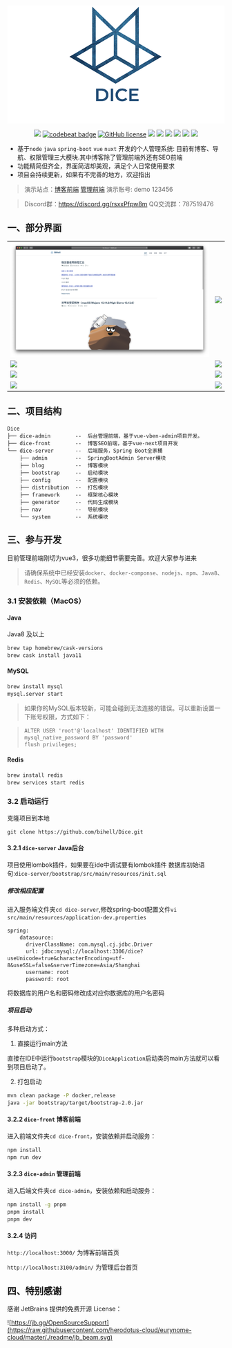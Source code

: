 <p align="center">
  <img align="center" src="https://raw.githubusercontent.com/bihell/blog-img/master/logo.png"/>
</p>
<p align="center">
    <a href="https://www.travis-ci.org/bihell/Dice"><img src="https://www.travis-ci.org/bihell/Dice.svg?branch=master"></a>
    <a href="https://codebeat.co/projects/github-com-bihell-dice-master"><img alt="codebeat badge" src="https://codebeat.co/badges/eb0bdd65-dad1-45e6-aea6-371c64d4d943" /></a>
    <a href="https://github.com/bihell/Dice/blob/master/LICENSE"><img alt="GitHub license" src="https://img.shields.io/github/license/bihell/Dice"></a>
    <a alt="spring boot"><img src="https://img.shields.io/badge/java-8-yellow.svg"/></a>
    <a alt="spring boot"><img src="https://img.shields.io/badge/spring%20boot-2.3.3.RELEASE-blue"/></a>
    <a alt="vue"><img src="https://img.shields.io/badge/vue-3-orange.svg"></a>
    <a alt="nuxt"><img src="https://img.shields.io/badge/nuxt-2.11.0-yellowgreen.svg"></a>
    <a alt="docker"><img src="https://img.shields.io/badge/docker-19.03.5--ce-ff69b4.svg"></a>
    <a alt="docker-compose"><img src="https://img.shields.io/badge/docker--compose-1.25.2-lightgrey.svg"></a>
</p>


* 基于`node` `java` `spring-boot` `vue` `nuxt` 开发的个人管理系统: 目前有博客、导航、权限管理三大模块.其中博客除了管理前端外还有SEO前端
* 功能精简但齐全，界面简洁却美观，满足个人日常使用要求
* 项目会持续更新，如果有不完善的地方，欢迎指出

> 演示站点：[博客前端](https://www.bihell.com:8082/)  [管理前端](https://www.bihell.com:8082/admin/)  演示账号: demo 123456 

> Discord群：https://discord.gg/rsxxPfpw8m
> QQ交流群：787519476

## 一、部分界面

<table>
    <tr>
        <td>
            <img src="https://raw.githubusercontent.com/bihell/blog-img/master/dice1.png"/>
        </td>
        <td>
            <img src="img/post_list.png"/>
        </td>
    </tr>
    <tr>
        <td>
            <img src="img/post_edit.png"/>
        </td>
        <td>
            <img src="img/blog_setting.png"/>
        </td>
    </tr>
    <tr>
        <td>
            <img src="img/tag_list.png"/>
        </td>
        <td>
            <img src="img/nav_type.png"/>
        </td>
    </tr>
    <tr>
        <td>
            <img src="img/nav_list.png"/>
        </td>
        <td>
            <img src="img/system_permission.png"/>
        </td>
    </tr>
</table>

## 二、项目结构

```
Dice
├── dice-admin        --  后台管理前端，基于vue-vben-admin项目开发。
├── dice-front        --  博客SEO前端，基于vue-next项目开发
└── dice-server       --  后端服务，Spring Boot全家桶
    ├── admin         --  SpringBootAdmin Server模块
    ├── blog          --  博客模块
    ├── bootstrap     --  启动模块
    ├── config        --  配置模块
    ├── distribution  --  打包模块
    ├── framework     --  框架核心模块
    ├── generator     --  代码生成模块
    ├── nav           --  导航模块
    └── system        --  系统模块
```

## 三、参与开发

目前管理前端刚切为vue3，很多功能细节需要完善。欢迎大家参与进来

> 请确保系统中已经安装`docker`、`docker-componse`、`nodejs`、`npm`、`Java8`、`Redis`、`MySQL`等必须的依赖。

### 3.1 安装依赖（MacOS）

#### Java

Java8 及以上

```Bash
brew tap homebrew/cask-versions
brew cask install java11
```

#### MySQL

```Bash
brew install mysql
mysql.server start
```

> 如果你的MySQL版本较新，可能会碰到无法连接的错误。可以重新设置一下账号权限，方式如下：

> ```
> ALTER USER 'root'@'localhost' IDENTIFIED WITH mysql_native_password BY 'password'
> flush privileges;
> ```

#### Redis

```Bash
brew install redis
brew services start redis
```

### 3.2 启动运行

克隆项目到本地

   ```
   git clone https://github.com/bihell/Dice.git
   ```

#### 3.2.1 `dice-server` Java后台

项目使用lombok插件，如果要在ide中调试要有lombok插件
数据库初始语句:`dice-server/bootstrap/src/main/resources/init.sql`

##### 修改相应配置

进入服务端文件夹`cd dice-server`,修改spring-boot配置文件`vi src/main/resources/application-dev.properties`

```
spring:
    datasource:
      driverClassName: com.mysql.cj.jdbc.Driver
      url: jdbc:mysql://localhost:3306/dice?useUnicode=true&characterEncoding=utf-8&useSSL=false&serverTimezone=Asia/Shanghai
      username: root
      password: root
```

将数据库的用户名和密码修改成对应你数据库的用户名密码

##### 项目启动

多种启动方式：

1. 直接运行main方法

直接在IDE中运行`bootstrap`模块的`DiceApplication`启动类的main方法就可以看到项目启动了。

2. 打包启动

```Bash
mvn clean package -P docker,release
java -jar bootstrap/target/bootstrap-2.0.jar
```

#### 3.2.2 `dice-front` 博客前端

进入前端文件夹`cd dice-front`，安装依赖并启动服务：

```Bash
npm install
npm run dev
```

#### 3.2.3 `dice-admin` 管理前端

进入后端文件夹`cd dice-admin`，安装依赖和启动服务：

```Bash
npm install -g pnpm
pnpm install
pnpm dev
```

#### 3.2.4 访问

`http://localhost:3000/` 为博客前端首页

`http://localhost:3100/admin/` 为管理后台首页

## 四、特别感谢

感谢 JetBrains 提供的免费开源 License：

![https://jb.gg/OpenSourceSupport](https://raw.githubusercontent.com/herodotus-cloud/eurynome-cloud/master/./readme/jb_beam.svg)

